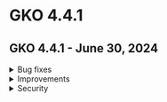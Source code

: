 # GKO 4.4.1

## GKO 4.4.1 - June 30, 2024

<details>
<summary>Bug fixes</summary>

  * v2 API exported as CRD can't be re-imported due to unknown field status [#9824](https://github.com/gravitee-io/issues/issues/9824)
  * v4 documentation not fully read-only [#9826](https://github.com/gravitee-io/issues/issues/9826)
</details>


<details>
<summary>Improvements</summary>

  * make image pull policies configurable in helm chart [#9819](https://github.com/gravitee-io/issues/issues/9819)
</details>


<details>
<summary>Security</summary>

  * default image tag for Kube RBAC proxy should be upgraded [#9825](https://github.com/gravitee-io/issues/issues/9825)
</details>
